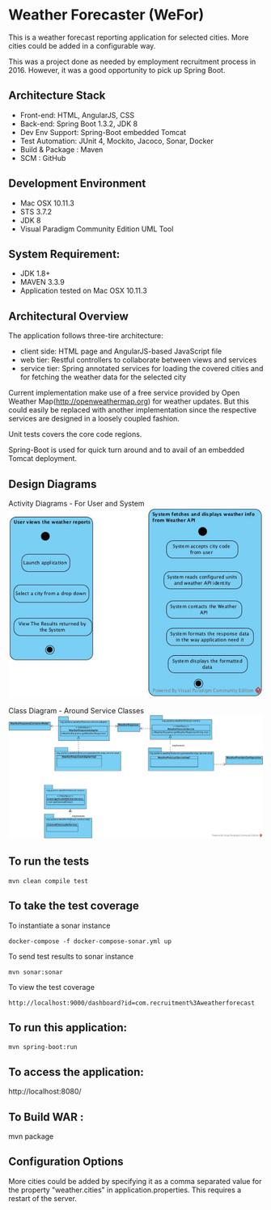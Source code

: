 # Weather Forecaster (WeFor)
This is a weather forecast reporting application for selected cities. More cities could be added in a configurable way.

This was a project done as needed by employment recruitment process in 2016. However, it was a good opportunity to pick up Spring Boot.

Architecture Stack
------------------------------------
* Front-end: HTML, AngularJS, CSS
* Back-end: Spring Boot 1.3.2, JDK 8
* Dev Env Support: Spring-Boot embedded Tomcat 
* Test Automation: JUnit 4, Mockito, Jacoco, Sonar, Docker
* Build & Package : Maven
* SCM : GitHub

Development Environment
------------------------------------
* Mac OSX 10.11.3
* STS 3.7.2
* JDK 8
* Visual Paradigm Community Edition UML Tool

System Requirement:
------------------------------------
* JDK 1.8+  
* MAVEN 3.3.9
* Application tested on Mac OSX 10.11.3  

Architectural Overview
------------------------------------

The application follows three-tire architecture:

* client side: HTML page and AngularJS-based JavaScript file
* web tier: Restful controllers to collaborate between views and services
* service tier: Spring annotated services for loading the covered cities and for fetching the weather data for the selected city

Current implementation make use of a free service provided by Open Weather Map(http://openweathermap.org) for weather updates. But this could easily be replaced with another
implementation since the respective services are designed in a loosely coupled fashion.

Unit tests covers the core code regions.

Spring-Boot is used for quick turn around and to avail of an embedded Tomcat deployment.

Design Diagrams
------------------------------------
Activity Diagrams - For User and System
![Image of Activity Diagram](doc/ActivityDiagramFromUserAndSystem.jpg)

Class Diagram - Around Service Classes
![Image of Class Diagram](doc/ClassDiagramsAroundServiceClasses.jpg)

To run the tests
------------------------------------
```
mvn clean compile test
```

To take the test coverage
------------------------------------
To instantiate a sonar instance

```
docker-compose -f docker-compose-sonar.yml up
```
To send test results to sonar instance

```
mvn sonar:sonar
```
To view the test coverage

```
http://localhost:9000/dashboard?id=com.recruitment%3Aweatherforecast
```

To run this application:
------------------------------------
```
mvn spring-boot:run
```

To access the application:
------------------------------------
http://localhost:8080/

To Build WAR :
------------------------------------
mvn package

Configuration Options
-------------------------
More cities could be added by specifying it as a comma separated value for the property "weather.cities" in application.properties. This requires a restart of the server.
